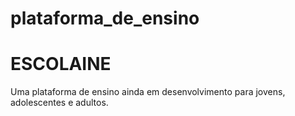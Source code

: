 # plataforma_de_ensino
# ESCOLAINE

Uma plataforma de ensino ainda em desenvolvimento para jovens, adolescentes e adultos.
 
